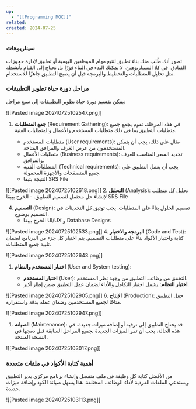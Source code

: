 ```yaml
---
up:
  - "[[Programming MOC]]"
related: 
created: 2024-07-25
---
```


### سيناريوهات

تصور أنك طُلب منك بناء تطبيق لتتبع مهام الموظفين اليومية أو تطبيق لإدارة حجوزات الفنادق. في كلا السيناريوهين، لا يمكنك البدء في البناء فورًا بل تحتاج إلى القيام بأنشطة مثل تحليل المتطلبات والتخطيط والبرمجة قبل أن يصبح التطبيق جاهزًا للاستخدام.

### مراحل دورة حياة تطوير التطبيقات

يمكن تقسيم دورة حياة تطوير التطبيقات إلى سبع مراحل:

![[Pasted image 20240725102547.png]]
1. **جمع المتطلبات** (Requirement Gathering): في هذه المرحلة، تقوم بجمع جميع متطلبات التطبيق بما في ذلك متطلبات المستخدم والأعمال والمتطلبات الفنية.

    - متطلبات المستخدم (User requirements): مثال على ذلك، يجب أن يتمكن المستخدمون من عرض الغرف والمرافق المتاحة.
    - متطلبات الأعمال (Business requirements): تحديد السعر المناسب للغرف والمرافق.
    - المتطلبات الفنية (Technical requirements): يجب أن يعمل التطبيق على جميع المتصفحات والأجهزة المحمولة.
    - النتيجة بتبقا SRS File

![[Pasted image 20240725102618.png]]
2. **التحليل** (Analysis): تحليل كل متطلب لإنشاء حل محتمل لتصميم التطبيق.
	- الخرج بيبقا SRS File

4. **التصميم** (Design): تصميم الحلول بناءً على المتطلبات. يجب توثيق كل التحديثات في التصميم بوضوح.
	- الخرج بيبقا UI/UX و Database Designs 

![[Pasted image 20240725102533.png]]
4. **البرمجة والاختبار** (Code and Test): كتابة واختبار الأكواد بناءً على متطلبات التصميم. يتم اختبار كل جزء من البرنامج لضمان تلبية جميع المتطلبات.

![[Pasted image 20240725102643.png]]
1. **اختبار المستخدم والنظام** (User and System testing):
    
    - **اختبار المستخدم** (User): التحقق من وظائف التطبيق من وجهة نظر المستخدم.
    - **اختبار النظام**: يشمل اختبار التكامل والأداء لضمان عمل التطبيق ضمن إطار أكبر.

![[Pasted image 20240725102905.png]]
6. **الإنتاج** (Production): جعل التطبيق متاحًا لجميع المستخدمين وضمان عمله بدقة واستقراره.

![[Pasted image 20240725102947.png]]
1. **الصيانة** (Maintenance): قد يحتاج التطبيق إلى ترقية أو إضافة ميزات جديدة. في هذه الحالة، يجب أن تمر الميزات الجديدة بجميع المراحل السابقة قبل دمجها في النسخة المنتجة.

![[Pasted image 20240725103017.png]]
### أهمية كتابة الأكواد في ملفات متعددة

من الأفضل كتابة كل وظيفة في ملف منفصل وإنشاء برنامج مركزي يدير التطبيق ويستدعي الملفات الفردية لأداء الوظائف المختلفة. 
هذا يسهل صيانة الكود وإضافة ميزات جديدة.

![[Pasted image 20240725103113.png]]
